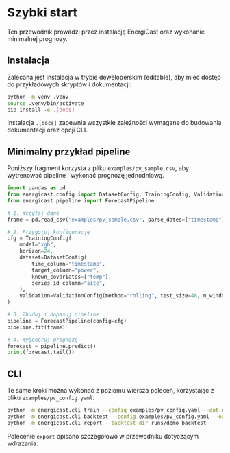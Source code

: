 # Szybki start

Ten przewodnik prowadzi przez instalację EnergiCast oraz wykonanie minimalnej prognozy.

## Instalacja

Zalecana jest instalacja w trybie deweloperskim (editable), aby mieć dostęp do przykładowych
skryptów i dokumentacji:

```bash
python -m venv .venv
source .venv/bin/activate
pip install -e .[docs]
```

Instalacja `.[docs]` zapewnia wszystkie zależności wymagane do budowania dokumentacji oraz
opcji CLI.

## Minimalny przykład pipeline

Poniższy fragment korzysta z pliku `examples/pv_sample.csv`, aby wytrenować pipeline i
wykonać prognozę jednodniową.

```python
import pandas as pd
from energicast.config import DatasetConfig, TrainingConfig, ValidationConfig
from energicast.pipeline import ForecastPipeline

# 1. Wczytaj dane
frame = pd.read_csv("examples/pv_sample.csv", parse_dates=["timestamp"])

# 2. Przygotuj konfigurację
cfg = TrainingConfig(
    model="xgb",
    horizon=24,
    dataset=DatasetConfig(
        time_column="timestamp",
        target_column="power",
        known_covariates=["temp"],
        series_id_column="site",
    ),
    validation=ValidationConfig(method="rolling", test_size=48, n_windows=2, step_size=24),
)

# 3. Zbuduj i dopasuj pipeline
pipeline = ForecastPipeline(config=cfg)
pipeline.fit(frame)

# 4. Wygeneruj prognozę
forecast = pipeline.predict()
print(forecast.tail())
```

## CLI

Te same kroki można wykonać z poziomu wiersza poleceń, korzystając z pliku
`examples/pv_config.yaml`:

```bash
python -m energicast.cli train --config examples/pv_config.yaml --out runs/demo_model
python -m energicast.cli backtest --config examples/pv_config.yaml --out runs/demo_backtest
python -m energicast.cli report --backtest-dir runs/demo_backtest
```

Polecenie `export` opisano szczegółowo w przewodniku dotyczącym wdrażania.
